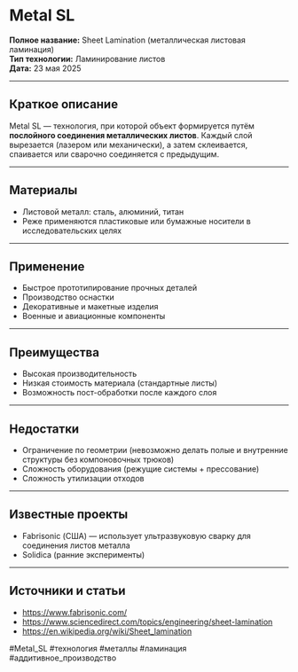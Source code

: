 # Metal SL

**Полное название:** Sheet Lamination (металлическая листовая ламинация)  
**Тип технологии:** Ламинирование листов  
**Дата:** 23 мая 2025

---

## Краткое описание
Metal SL — технология, при которой объект формируется путём **послойного соединения металлических листов**. Каждый слой вырезается (лазером или механически), а затем склеивается, спаивается или сварочно соединяется с предыдущим.

---

## Материалы
- Листовой металл: сталь, алюминий, титан
- Реже применяются пластиковые или бумажные носители в исследовательских целях

---

## Применение
- Быстрое прототипирование прочных деталей
- Производство оснастки
- Декоративные и макетные изделия
- Военные и авиационные компоненты

---

## Преимущества
- Высокая производительность
- Низкая стоимость материала (стандартные листы)
- Возможность пост-обработки после каждого слоя

---

## Недостатки
- Ограничение по геометрии (невозможно делать полые и внутренние структуры без компоновочных трюков)
- Сложность оборудования (режущие системы + прессование)
- Сложность утилизации отходов

---

## Известные проекты
- Fabrisonic (США) — использует ультразвуковую сварку для соединения листов металла
- Solidica (ранние эксперименты)

---

## Источники и статьи
- https://www.fabrisonic.com/
- https://www.sciencedirect.com/topics/engineering/sheet-lamination
- https://en.wikipedia.org/wiki/Sheet_lamination

#Metal_SL #технология #металлы #ламинация #аддитивное_производство